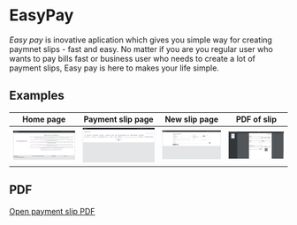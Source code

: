 # EasyPay

<i>Easy pay</i> is inovative aplication which gives you simple way for creating paymnet slips - fast and easy. No matter if you are you regular user who wants to pay bills fast or business user who needs to create a lot of payment slips, Easy pay is here to makes your life simple.
<br>
## Examples
|Home page|Payment slip page|New slip page|PDF of slip|
|---------|------------------|-------------|-----------|
<img src="https://github.com/liquiir97/EasyPayPub/blob/main/webpack/startPage.png">|<img src="https://github.com/liquiir97/EasyPayPub/blob/main/webpack/SlipPage.png">|<img src="https://github.com/liquiir97/EasyPayPub/blob/main/webpack/NewSlipPage.png">|<img src="https://github.com/liquiir97/EasyPayPub/blob/main/webpack/SlipPdf.png">

## PDF
[Open payment slip PDF](https://github.com/liquiir97/EasyPayPub/blob/main/uplatnica_05_12_2024_17_58_51.pdf)
